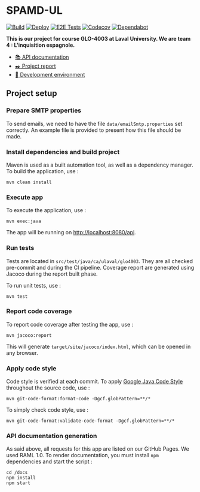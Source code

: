 # SPAMD-UL

[![Build](https://github.com/GLO4003UL/a20-eq4/workflows/Build/badge.svg)](https://github.com/GLO4003UL/a20-eq4/actions?query=workflow%3A%22Build%22)
[![Deploy](https://github.com/GLO4003UL/a20-eq4/workflows/Deploy/badge.svg)](https://github.com/GLO4003UL/a20-eq4/actions?query=workflow%3A%22Deploy%22)
[![E2E Tests](https://github.com/GLO4003UL/a20-eq4/workflows/E2E%20Tests/badge.svg)](https://github.com/GLO4003UL/a20-eq4/actions?query=workflow%3A%22E2E+Tests%22)
[![Codecov](https://codecov.io/gh/GLO4003UL/a20-eq4/branch/develop/graph/badge.svg?token=1L5N0NP4T7)](https://codecov.io/gh/GLO4003UL/a20-eq4)
[![Dependabot](https://badgen.net/badge/Dependabot/enabled/green?icon=dependabot)](https://dependabot.com/)

**This is our project for course GLO-4003 at Laval University. We are team 4 : L'inquisition espagnole.**

 - [:books: API documentation](https://glo4003ul.github.io/a20-eq4/)
 - [:black_nib: Project report](https://glo4003ul.github.io/a20-eq4/)
 - [:rocket: Development environment](https://glo4003-a20-eq4.herokuapp.com/api)

## Project setup

### Prepare SMTP properties

To send emails, we need to have the file `data/emailSmtp.properties` set correctly. An example file is provided to present how this file should be made.

### Install dependencies and build project

Maven is used as a built automation tool, as well as a dependency manager. To build the application, use : 

```
mvn clean install
```

### Execute app

To execute the application, use : 

```
mvn exec:java
```

The app will be running on [http://localhost:8080/api](http://localhost:8080/api).

### Run tests

Tests are located in `src/test/java/ca/ulaval/glo4003`. They are all checked pre-commit and during the CI pipeline. Coverage report are generated using Jacoco during the report built phase.

To run unit tests, use :

```
mvn test
```

### Report code coverage

To report code coverage after testing the app, use : 

```
mvn jacoco:report
```

This will generate `target/site/jacoco/index.html`, which can be opened in any browser.

### Apply code style

Code style is verified at each commit. To apply [Google Java Code Style](https://google.github.io/styleguide/javaguide.html) throughout the source code, use : 

```
mvn git-code-format:format-code -Dgcf.globPattern=**/*
```

To simply check code style, use :

```
mvn git-code-format:validate-code-format -Dgcf.globPattern=**/*
```

### API documentation generation

As said above, all requests for this app are listed on our GitHub Pages. We used RAML 1.0. To render documentation, you must install `npm` dependencies and start the script : 

```
cd /docs
npm install
npm start
```
